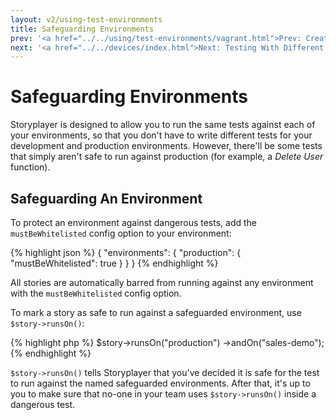 ```yaml
---
layout: v2/using-test-environments
title: Safeguarding Environments
prev: '<a href="../../using/test-environments/vagrant.html">Prev: Creating Test Environments Using Vagrant</a>'
next: '<a href="../../devices/index.html">Next: Testing With Different Devices</a>'
---
```


# Safeguarding Environments

Storyplayer is designed to allow you to run the same tests against each of your environments, so that you don't have to write different tests for your development and production environments.  However, there'll be some tests that simply aren't safe to run against production (for example, a _Delete User_ function).

## Safeguarding An Environment

To protect an environment against dangerous tests, add the `mustBeWhitelisted` config option to your environment:

{% highlight json %}
{
	"environments": {
		"production": {
			"mustBeWhitelisted": true
		}
	}
}
{% endhighlight %}

All stories are automatically barred from running against any environment with the `mustBeWhitelisted` config option.

To mark a story as safe to run against a safeguarded environment, use `$story->runsOn()`:

{% highlight php %}
$story->runsOn("production")
      ->andOn("sales-demo");
{% endhighlight %}

`$story->runsOn()` tells Storyplayer that you've decided it is safe for the test to run against the named safeguarded environments.  After that, it's up to you to make sure that no-one in your team uses `$story->runsOn()` inside a dangerous test.